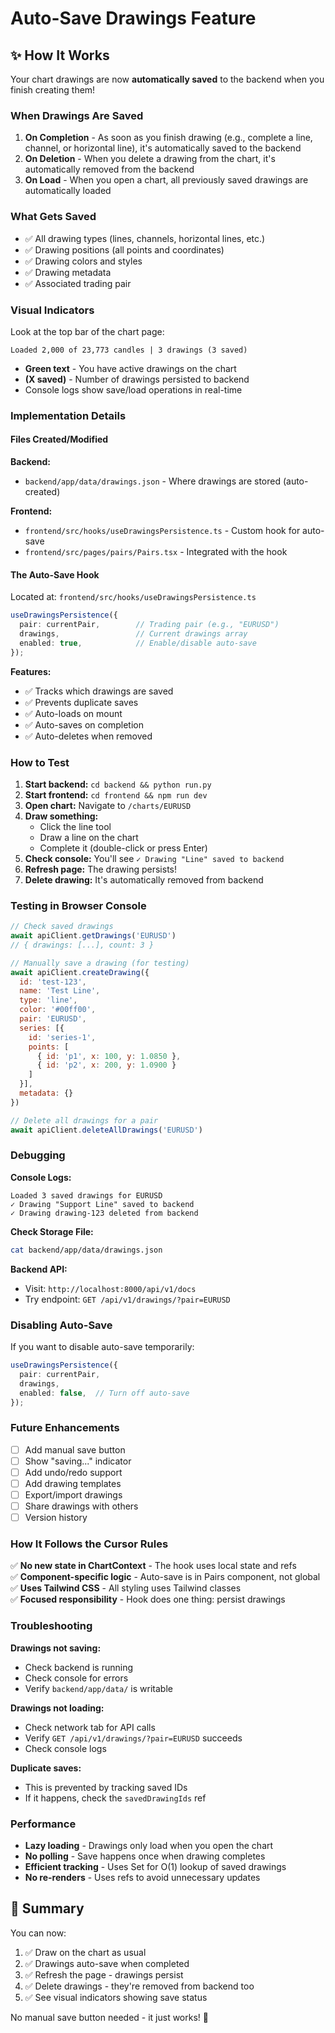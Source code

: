# Auto-Save Drawings Feature

## ✨ How It Works

Your chart drawings are now **automatically saved** to the backend when you finish creating them!

### When Drawings Are Saved

1. **On Completion** - As soon as you finish drawing (e.g., complete a line, channel, or horizontal line), it's automatically saved to the backend
2. **On Deletion** - When you delete a drawing from the chart, it's automatically removed from the backend
3. **On Load** - When you open a chart, all previously saved drawings are automatically loaded

### What Gets Saved

- ✅ All drawing types (lines, channels, horizontal lines, etc.)
- ✅ Drawing positions (all points and coordinates)
- ✅ Drawing colors and styles
- ✅ Drawing metadata
- ✅ Associated trading pair

### Visual Indicators

Look at the top bar of the chart page:

```
Loaded 2,000 of 23,773 candles | 3 drawings (3 saved)
```

- **Green text** - You have active drawings on the chart
- **(X saved)** - Number of drawings persisted to backend
- Console logs show save/load operations in real-time

### Implementation Details

#### Files Created/Modified

**Backend:**
- `backend/app/data/drawings.json` - Where drawings are stored (auto-created)

**Frontend:**
- `frontend/src/hooks/useDrawingsPersistence.ts` - Custom hook for auto-save
- `frontend/src/pages/pairs/Pairs.tsx` - Integrated with the hook

#### The Auto-Save Hook

Located at: `frontend/src/hooks/useDrawingsPersistence.ts`

```typescript
useDrawingsPersistence({
  pair: currentPair,        // Trading pair (e.g., "EURUSD")
  drawings,                 // Current drawings array
  enabled: true,            // Enable/disable auto-save
});
```

**Features:**
- ✅ Tracks which drawings are saved
- ✅ Prevents duplicate saves
- ✅ Auto-loads on mount
- ✅ Auto-saves on completion
- ✅ Auto-deletes when removed

### How to Test

1. **Start backend:** `cd backend && python run.py`
2. **Start frontend:** `cd frontend && npm run dev`
3. **Open chart:** Navigate to `/charts/EURUSD`
4. **Draw something:**
   - Click the line tool
   - Draw a line on the chart
   - Complete it (double-click or press Enter)
5. **Check console:** You'll see `✓ Drawing "Line" saved to backend`
6. **Refresh page:** The drawing persists!
7. **Delete drawing:** It's automatically removed from backend

### Testing in Browser Console

```javascript
// Check saved drawings
await apiClient.getDrawings('EURUSD')
// { drawings: [...], count: 3 }

// Manually save a drawing (for testing)
await apiClient.createDrawing({
  id: 'test-123',
  name: 'Test Line',
  type: 'line',
  color: '#00ff00',
  pair: 'EURUSD',
  series: [{
    id: 'series-1',
    points: [
      { id: 'p1', x: 100, y: 1.0850 },
      { id: 'p2', x: 200, y: 1.0900 }
    ]
  }],
  metadata: {}
})

// Delete all drawings for a pair
await apiClient.deleteAllDrawings('EURUSD')
```

### Debugging

**Console Logs:**
```
Loaded 3 saved drawings for EURUSD
✓ Drawing "Support Line" saved to backend
✓ Drawing drawing-123 deleted from backend
```

**Check Storage File:**
```bash
cat backend/app/data/drawings.json
```

**Backend API:**
- Visit: `http://localhost:8000/api/v1/docs`
- Try endpoint: `GET /api/v1/drawings/?pair=EURUSD`

### Disabling Auto-Save

If you want to disable auto-save temporarily:

```typescript
useDrawingsPersistence({
  pair: currentPair,
  drawings,
  enabled: false,  // Turn off auto-save
});
```

### Future Enhancements

- [ ] Add manual save button
- [ ] Show "saving..." indicator
- [ ] Add undo/redo support
- [ ] Add drawing templates
- [ ] Export/import drawings
- [ ] Share drawings with others
- [ ] Version history

### How It Follows the Cursor Rules

✅ **No new state in ChartContext** - The hook uses local state and refs  
✅ **Component-specific logic** - Auto-save is in Pairs component, not global  
✅ **Uses Tailwind CSS** - All styling uses Tailwind classes  
✅ **Focused responsibility** - Hook does one thing: persist drawings

### Troubleshooting

**Drawings not saving:**
- Check backend is running
- Check console for errors
- Verify `backend/app/data/` is writable

**Drawings not loading:**
- Check network tab for API calls
- Verify `GET /api/v1/drawings/?pair=EURUSD` succeeds
- Check console logs

**Duplicate saves:**
- This is prevented by tracking saved IDs
- If it happens, check the `savedDrawingIds` ref

### Performance

- **Lazy loading** - Drawings only load when you open the chart
- **No polling** - Save happens once when drawing completes
- **Efficient tracking** - Uses Set for O(1) lookup of saved drawings
- **No re-renders** - Uses refs to avoid unnecessary updates

## 🎉 Summary

You can now:
1. ✅ Draw on the chart as usual
2. ✅ Drawings auto-save when completed
3. ✅ Refresh the page - drawings persist
4. ✅ Delete drawings - they're removed from backend too
5. ✅ See visual indicators showing save status

No manual save button needed - it just works! 🚀

